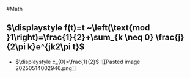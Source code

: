 #Math 
## $\displaystyle f(t)=t ~\left(\text{mod }1\right)=\frac{1}{2}+\sum_{k \neq 0} \frac{j}{2\pi k}e^{jk2\pi t}$
* $\displaystyle c_{0}=\frac{1}{2}$
![[Pasted image 20250514002946.png]]
